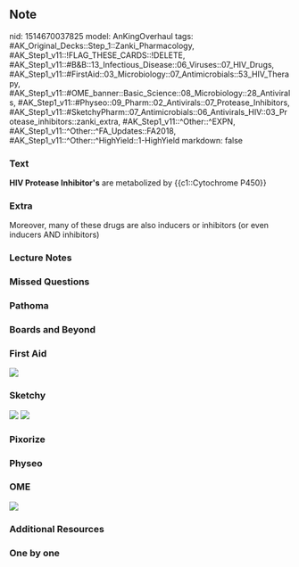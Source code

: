 ## Note
nid: 1514670037825
model: AnKingOverhaul
tags: #AK_Original_Decks::Step_1::Zanki_Pharmacology, #AK_Step1_v11::!FLAG_THESE_CARDS::!DELETE, #AK_Step1_v11::#B&B::13_Infectious_Disease::06_Viruses::07_HIV_Drugs, #AK_Step1_v11::#FirstAid::03_Microbiology::07_Antimicrobials::53_HIV_Therapy, #AK_Step1_v11::#OME_banner::Basic_Science::08_Microbiology::28_Antivirals, #AK_Step1_v11::#Physeo::09_Pharm::02_Antivirals::07_Protease_Inhibitors, #AK_Step1_v11::#SketchyPharm::07_Antimicrobials::06_Antivirals_HIV::03_Protease_inhibitors::zanki_extra, #AK_Step1_v11::^Other::^EXPN, #AK_Step1_v11::^Other::^FA_Updates::FA2018, #AK_Step1_v11::^Other::^HighYield::1-HighYield
markdown: false

### Text
<b>HIV Protease Inhibitor's</b> are metabolized by {{c1::Cytochrome
P450}}

### Extra
Moreover, many of these drugs are also inducers or inhibitors (or even inducers AND inhibitors)

### Lecture Notes


### Missed Questions


### Pathoma


### Boards and Beyond


### First Aid
<img src="paste-535621076516867.jpg">

### Sketchy
<img src="paste-293114338082817.jpg"> <img src=
"paste-416b25c960bd445230e9a6205d6a21110984120b.png">

### Pixorize


### Physeo


### OME
<div class="ome-widget">
  <a href=
  "https://onlinemeded.org/spa/microbiology/antivirals/acquire?ref=anki">
  <img src="_OME_AnkiFlashcards_Lesson_2.png"></a>
</div>

### Additional Resources


### One by one

